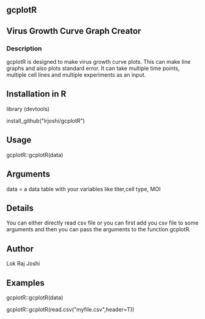 ## gcplotR 

## Virus Growth Curve Graph Creator

### Description

gcplotR is designed to make virus growth curve plots. This can make line graphs and also plots standard error. It can take multiple time points, multiple cell lines and multiple experiments as an input.

## Installation in R
library (devtools)

install_github("lrjoshi/gcplotR")

## Usage

gcplotR::gcplotR(data)

## Arguments
data
= a data table with your variables like titer,cell type, MOI

## Details

You can either directly read csv file or you can first add you csv file to some arguments and then you can pass the arguments to the function gcplotR.

## Author

Lok Raj Joshi

## Examples

gcplotR::gcplotR(data)

gcplotR::gcplotR(read.csv("myfile.csv",header=T))


